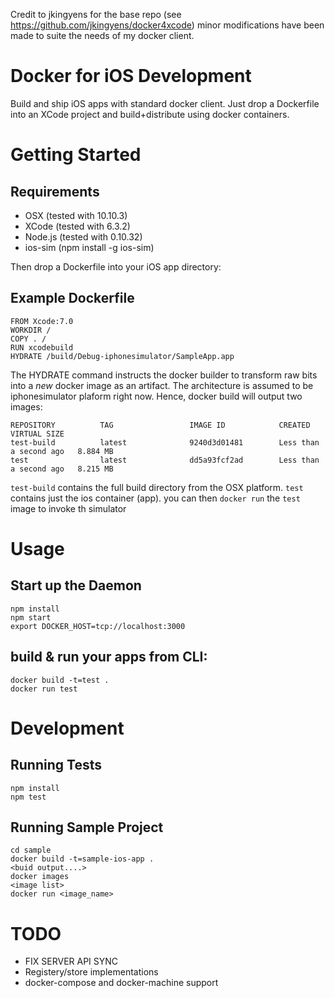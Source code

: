 Credit to jkingyens for the base repo (see https://github.com/jkingyens/docker4xcode) minor modifications have been made to suite the needs of my docker client.

# Docker for iOS Development
Build and ship iOS apps with standard docker client. Just drop a Dockerfile into an XCode project and build+distribute using docker containers.

# Getting Started

## Requirements

  * OSX (tested with 10.10.3)
  * XCode (tested with 6.3.2)
  * Node.js (tested with 0.10.32)
  * ios-sim (npm install -g ios-sim)

Then drop a Dockerfile into your iOS app directory:

## Example Dockerfile
```
FROM Xcode:7.0
WORKDIR /
COPY . /
RUN xcodebuild
HYDRATE /build/Debug-iphonesimulator/SampleApp.app
```
The HYDRATE command instructs the docker builder to transform raw bits
into a _new_ docker image as an artifact. The architecture is assumed to be iphonesimulator plaform right now. Hence, docker build will output two images:

```
REPOSITORY          TAG                 IMAGE ID            CREATED                  VIRTUAL SIZE
test-build          latest              9240d3d01481        Less than a second ago   8.884 MB
test                latest              dd5a93fcf2ad        Less than a second ago   8.215 MB
```

`test-build` contains the full build directory from the OSX platform.
`test` contains just the ios container (app). 
you can then `docker run` the `test` image to invoke th simulator

# Usage

## Start up the Daemon
```
npm install
npm start
export DOCKER_HOST=tcp://localhost:3000
```

## build & run your apps from CLI:
```
docker build -t=test .
docker run test
```

# Development

## Running Tests

```
npm install 
npm test
```

## Running Sample Project
```
cd sample
docker build -t=sample-ios-app .
<buid output....>
docker images
<image list>
docker run <image_name>
```

# TODO
  * FIX SERVER API SYNC 
  * Registery/store implementations
  * docker-compose and docker-machine support

